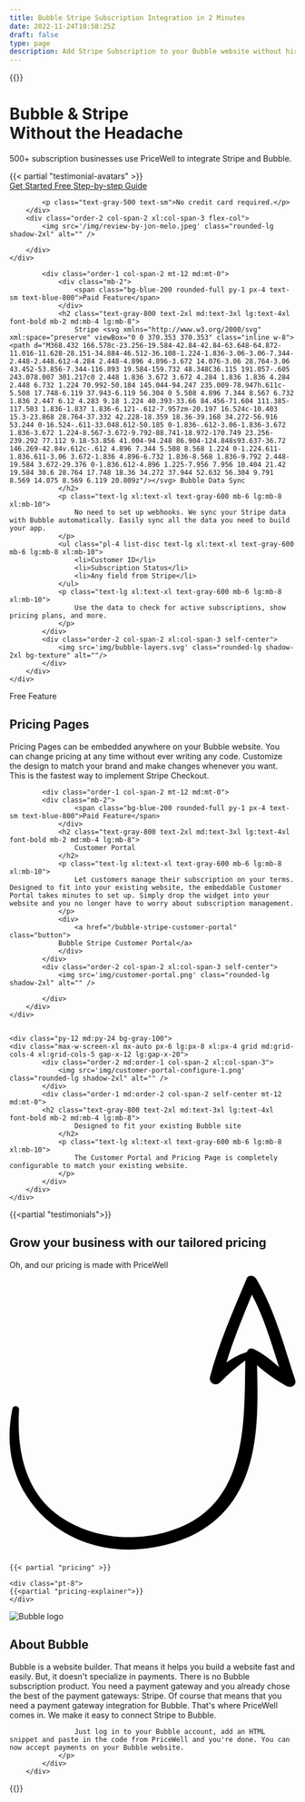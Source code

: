 ```yaml
---
title: Bubble Stripe Subscription Integration in 2 Minutes
date: 2022-11-24T10:58:25Z
draft: false
type: page
description: Add Stripe Subscription to your Bubble website without hiring a developer. No Code Stripe Subscription integration.
---
```

{{<rawhtml>}}
    <div class="py-12 md:py-24 selection:bg-purple-300 selection:text-purple-900">
    <div class="max-w-screen-xl mx-auto px-6 lg:px-8 xl:px-4 grid md:grid-cols-4 xl:grid-cols-5 gap-x-12 lg:gap-x-20">
        <div class="order-1 col-span-2 self-center my-12 md:my-0">
            <h1 class="text-gray-800 text-3xl md:text-4xl lg:text-5xl font-bold mb-2 md:mb-4 lg:mb-8">
                Bubble & Stripe <br/> Without the Headache
            </h1>
            <p class="text-lg xl:text-xl font-normal text-gray-600 mb-2">
                    500+ subscription businesses use PriceWell to integrate Stripe and Bubble.
                </p>
                {{< partial "testimonial-avatars" >}}
            <div class="flex space-x-4 mt-6">
                <a href="https://app.pricewell.io/register"
                    class="button"
                    data-analytics="Signup"
                >
                    Get Started Free
                </a>
                <a href="https://help.pricewell.io/integrations/bubble/" class="focus:outline-none inline-block font-semibold border rounded-lg py-2 px-8 bg-white text-black hover:bg-gray-200">Step-by-step Guide</a>
            </div>

            <p class="text-gray-500 text-sm">No credit card required.</p>
        </div>
        <div class="order-2 col-span-2 xl:col-span-3 flex-col">
            <img src='/img/review-by-jon-melo.jpeg' class="rounded-lg shadow-2xl" alt="" />

        </div>
    </div>

</div>

<div class="py-12 md:py-24 pb-12 lg:pb-16 bg-gray-100">
    <div class="max-w-screen-xl mx-auto px-6 lg:px-8 xl:px-4 grid md:grid-cols-4 xl:grid-cols-5 gap-x-12 lg:gap-x-20">
            
            <div class="order-1 col-span-2 mt-12 md:mt-0">
                <div class="mb-2">
                    <span class="bg-blue-200 rounded-full py-1 px-4 text-sm text-blue-800">Paid Feature</span>
                </div>
                <h2 class="text-gray-800 text-2xl md:text-3xl lg:text-4xl font-bold mb-2 md:mb-4 lg:mb-8">
                    Stripe <svg xmlns="http://www.w3.org/2000/svg" xml:space="preserve" viewBox="0 0 370.353 370.353" class="inline w-8"><path d="M368.432 166.578c-23.256-19.584-42.84-42.84-63.648-64.872-11.016-11.628-28.151-34.884-46.512-36.108-1.224-1.836-3.06-3.06-7.344-2.448-2.448.612-4.284 2.448-4.896 4.896-3.672 14.076-3.06 28.764-3.06 43.452-53.856-7.344-116.893 19.584-159.732 48.348C36.115 191.057-.605 243.078.007 301.217c0 2.448 1.836 3.672 3.672 4.284 1.836 1.836 4.284 2.448 6.732 1.224 70.992-50.184 145.044-94.247 235.009-78.947h.611c-5.508 17.748-6.119 37.943-6.119 56.304 0 5.508 4.896 7.344 8.567 6.732 1.836 2.447 6.12 4.283 9.18 1.224 40.393-33.66 84.456-71.604 111.385-117.503 1.836-1.837 1.836-6.121-.612-7.957zm-20.197 16.524c-10.403 15.3-23.868 28.764-37.332 42.228-18.359 18.36-39.168 34.272-56.916 53.244 0-16.524-.611-33.048.612-50.185 0-1.836-.612-3.06-1.836-3.672 1.836-3.672 1.224-8.567-3.672-9.792-88.741-18.972-170.749 23.256-239.292 77.112 9.18-53.856 41.004-94.248 86.904-124.848s93.637-36.72 146.269-42.84v.612c-.612 4.896 7.344 5.508 8.568 1.224 0-1.224.611-1.836.611-3.06 3.672-1.836 4.896-6.732 1.836-8.568 1.836-9.792 2.448-19.584 3.672-29.376 0-1.836.612-4.896 1.225-7.956 7.956 10.404 21.42 19.584 30.6 28.764 17.748 18.36 34.272 37.944 52.632 56.304 9.791 8.569 14.075 8.569 6.119 20.809z"/></svg> Bubble Data Sync
                </h2>
                <p class="text-lg xl:text-xl text-gray-600 mb-6 lg:mb-8 xl:mb-10">
                    No need to set up webhooks. We sync your Stripe data with Bubble automatically. Easily sync all the data you need to build your app.
                </p>
                <ul class="pl-4 list-disc text-lg xl:text-xl text-gray-600 mb-6 lg:mb-8 xl:mb-10">
                    <li>Customer ID</li>
                    <li>Subscription Status</li>
                    <li>Any field from Stripe</li>
                </ul>
                <p class="text-lg xl:text-xl text-gray-600 mb-6 lg:mb-8 xl:mb-10">
                    Use the data to check for active subscriptions, show pricing plans, and more.
                </p>
            </div>
            <div class="order-2 col-span-2 xl:col-span-3 self-center">
                <img src='img/bubble-layers.svg' class="rounded-lg shadow-2xl bg-texture" alt=""/>
            </div>
        </div>
    </div>

  <div class="py-12 md:py-24 bg-gray-100">
    <div class="max-w-screen-xl mx-auto px-6 lg:px-8 xl:px-4 grid md:grid-cols-4 xl:grid-cols-5 gap-x-12 lg:gap-x-20">
     <div class="order-2 md:order-1 col-span-2 xl:col-span-3">
                <img src='images/select-pricing-plans.png' class="rounded-lg shadow-2xl" alt="" />
            </div>
            <div class="order-1 md:order-2 col-span-2 self-center mt-12 md:mt-0">
            <div class="mb-2">
                    <span class="bg-blue-200 rounded-full py-1 px-4 text-sm text-blue-800">Free Feature</span>
                </div>
            <h2 class="text-gray-800 text-2xl md:text-3xl lg:text-4xl font-bold mb-2 md:mb-4 lg:mb-8">
                    Pricing Pages
                </h2>
                <p class="text-lg xl:text-xl text-gray-600 mb-6 lg:mb-8 xl:mb-10">
                    Pricing Pages can be embedded anywhere on your Bubble website. You can change pricing at any time without ever writing any code. Customize the design to match your brand and make changes whenever you want. This is the fastest way to implement Stripe Checkout. 
                </p>
            </div>
        </div>
    </div>


<div class="py-12 md:py-24 pb-12 lg:pb-16 bg-gray-100">
    <div class="max-w-screen-xl mx-auto px-6 lg:px-8 xl:px-4 grid md:grid-cols-4 xl:grid-cols-5 gap-x-12 lg:gap-x-20">
            
            <div class="order-1 col-span-2 mt-12 md:mt-0">
            <div class="mb-2">
                    <span class="bg-blue-200 rounded-full py-1 px-4 text-sm text-blue-800">Paid Feature</span>
                </div>
                <h2 class="text-gray-800 text-2xl md:text-3xl lg:text-4xl font-bold mb-2 md:mb-4 lg:mb-8">
                    Customer Portal
                </h2>
                <p class="text-lg xl:text-xl text-gray-600 mb-6 lg:mb-8 xl:mb-10">
                    Let customers manage their subscription on your terms. Designed to fit into your existing website, the embeddable Customer Portal takes minutes to set up. Simply drop the widget into your website and you no longer have to worry about subscription management.
                </p>
                <div>
                    <a href="/bubble-stripe-customer-portal" class="button">
                Bubble Stripe Customer Portal</a>
                </div>
            </div>
            <div class="order-2 col-span-2 xl:col-span-3 self-center">
                <img src='img/customer-portal.png' class="rounded-lg shadow-2xl" alt="" />
                
            </div>
        </div>
    </div>


    <div class="py-12 md:py-24 bg-gray-100">
    <div class="max-w-screen-xl mx-auto px-6 lg:px-8 xl:px-4 grid md:grid-cols-4 xl:grid-cols-5 gap-x-12 lg:gap-x-20">
            <div class="order-2 md:order-1 col-span-2 xl:col-span-3">
                <img src='img/customer-portal-configure-1.png' class="rounded-lg shadow-2xl" alt="" />
            </div>
            <div class="order-1 md:order-2 col-span-2 self-center mt-12 md:mt-0">
            <h2 class="text-gray-800 text-2xl md:text-3xl lg:text-4xl font-bold mb-2 md:mb-4 lg:mb-8">
                    Designed to fit your existing Bubble site
                </h2>
                <p class="text-lg xl:text-xl text-gray-600 mb-6 lg:mb-8 xl:mb-10">
                    The Customer Portal and Pricing Page is completely configurable to match your existing website.
                </p>                
            </div>
        </div>
    </div>

{{<partial "testimonials">}}


<div class="bg-gray-100">
<div class="max-w-screen-xl mx-auto px-6 lg:px-8 xl:px-4 py-12 lg:py-16 xl:py-24">
    <div class="text-center mb-6 md:mb-8">
        <h2 id="pricing" class="text-black text-3xl md:text-4xl lg:text-5xl font-bold mb-2 md:mb-4">Grow your business with our tailored pricing</h2>
        <p class="text-lg xl:text-xl text-gray-800 relative w-1/2 m-auto">Oh, and our pricing is made with PriceWell <svg xmlns="http://www.w3.org/2000/svg" viewBox="0 0 372.136 372.136" class="w-12 ml-10 transform rotate-120 fill-current text-black"><path d="M371.682 143.271c-14.688-44.676-26.316-90.576-50.797-131.58-2.447-4.284-10.403-5.508-12.239 0-17.748 42.228-36.108 83.844-47.736 127.908-1.836 7.344 7.344 12.852 12.852 7.344 10.404-10.404 21.421-20.196 33.049-28.764-1.225 90.576 1.836 195.84-105.876 223.992-47.736 12.24-100.98 5.509-140.76-25.092C18.557 284.644 9.377 231.4 12.437 181.828c0-4.896-7.344-6.12-8.568-1.224-23.868 110.772 66.096 197.064 176.256 181.764 54.468-7.344 100.368-33.048 123.624-85.068 20.809-46.512 19.584-102.204 18.36-153 11.628 10.404 24.479 19.584 37.943 26.928 6.121 3.672 14.077-1.224 11.63-7.957zm-55.08-40.391c-3.672-1.224-6.12.612-7.345 3.672l-.611.612c-9.792 3.06-18.36 7.956-26.316 13.464 9.18-29.988 21.42-59.364 33.048-88.128 15.912 29.988 25.092 62.424 35.496 94.248-11.017-9.18-21.421-18.36-34.272-23.868z"/></svg></p>
    </div>

    {{< partial "pricing" >}}

    <div class="pt-8">
    {{<partial "pricing-explainer">}}
    </div>

</div>
</div>

<div class="bg-gradient-to-b from-gray-100 to-white lg:mb-16 xl:mb-24 py-12 lg:pt-20 relative overflow-hidden">
     <div class="max-w-screen-xl mx-auto px-6 lg:px-8 xl:px-4 grid md:grid-cols-3 gap-x-12 lg:gap-x-20">
            <div class="order-2 md:order-1 col-span-1">
                <img src='/img/tools/logos/bubble-logo.png' alt="Bubble logo" />
            </div>
            <div class="order-1 md:order-2 col-span-2 self-center mt-12 md:mt-0">
            <h2 class="text-gray-800 text-2xl md:text-3xl lg:text-4xl font-bold mb-2 md:mb-4 lg:mb-8">
                   About Bubble
                </h2>
                <p class="text-lg xl:text-xl text-gray-600 mb-6 lg:mb-8 xl:mb-10 font-light">
                    Bubble is a website builder. That means it helps you build a website fast and easily. But, it doesn't specialize in payments. There is no Bubble subscription product. You need a payment gateway and you already chose the best of the payment gateways: Stripe. Of course that means that you need a payment gateway integration for Bubble. That's where PriceWell comes in. We make it easy to connect Stripe to Bubble.

                    Just log in to your Bubble account, add an HTML snippet and paste in the code from PriceWell and you're done. You can now accept payments on your Bubble website.
                </p>
            </div>
        </div>
</div>

{{</rawhtml>}}